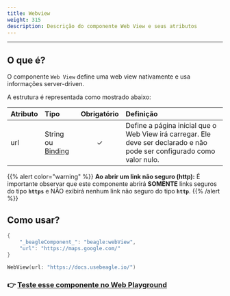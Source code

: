 ```yaml
---
title: Webview
weight: 315
description: Descrição do componente Web View e seus atributos
---
```


---

## **O que é?**

O componente `Web View` define uma web view nativamente e usa informações server-driven.

A estrutura é representada como mostrado abaixo:

| Atributo | Tipo | Obrigatório | Definição |
| :--- | :--- | :---: | :--- |
| url | String ou [Binding](https://docs.usebeagle.io/api/contexto#bindings) | ✓ | Define a página inicial que o Web View irá carregar. Ele deve ser declarado e não pode ser configurado como valor nulo.  |

{{% alert color="warning" %}}
**Ao abrir um link não seguro \(http\):** É importante observar que este componente abrirá **SOMENTE** links seguros do tipo **`https`** e NÃO exibirá nenhum link não seguro do tipo **`http`**.
{{% /alert %}}

## Como usar?



```kotlin
{
    "_beagleComponent_": "beagle:webView",
    "url": "https://maps.google.com/"
}
```



```kotlin
WebView(url: "https://docs.usebeagle.io/")
```



### 👉 [Teste esse componente no Web Playground](https://beagle-playground.netlify.app/#/demo/default-components/button.json)​
